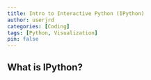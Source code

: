```yaml
---
title: Intro to Interactive Python (IPython)
author: userjrd
categories: [Coding]
tags: [Python, Visualization]
pin: false
---
```


## What is IPython?